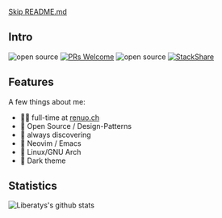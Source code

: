 [Skip README.md](#skip)

## Intro

![open source](https://img.shields.io/badge/open_source-%E2%9D%A4-FF506D)
[![PRs Welcome](https://img.shields.io/badge/PRs-welcome-19F9D8.svg)](http://makeapullrequest.com)
![open source](https://img.shields.io/badge/i18n-🇬🇧-FFCC99)
[![StackShare](http://img.shields.io/badge/tech-stack-0690fa.svg?style=flat)](https://stackshare.io/liberatys/my-stack)

## Features

A few things about me:

- :man_technologist: full-time at [renuo.ch](https://renuo.ch)
- :seedling: Open Source / Design-Patterns
- :telescope: always discovering
- :pencil: Neovim / Emacs
- :penguin: Linux/GNU Arch
- :rocket: Dark theme

## Statistics

![Liberatys's github stats](https://github-readme-stats.vercel.app/api?username=liberatys&show_icons=true&title_color=FF506D&icon_color=77614b&text_color=19F9D8&bg_color=141321&border_radius=8)

<div id="skip"></div>
